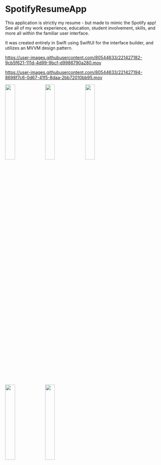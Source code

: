 # SpotifyResumeApp

This application is strictly my resume - but made to mimic the Spotify app! See all of my work experience, education, student involvement, skills, and more all within the familiar user interface.

It was created entirely in Swift using SwiftUI for the interface builder, and utilizes an MVVM design pattern.



https://user-images.githubusercontent.com/80544633/221427182-9cb5f621-111d-4d99-9bcf-d9986790a280.mov 

https://user-images.githubusercontent.com/80544633/221427194-8698f7c6-0d67-41f5-8daa-2bb72010bb95.mov



<img src="https://user-images.githubusercontent.com/80544633/221427240-05782c90-51be-4efd-8abd-d27dc114ae32.png" width=25% height=25%>
<img src="https://user-images.githubusercontent.com/80544633/221427243-05998fa5-7c3d-4d03-b415-771608af6b6b.png" width=25% height=25%>
<img src="https://user-images.githubusercontent.com/80544633/221427245-d2370934-b307-4762-b042-e913f60e7b2a.png" width=25% height=25%>
<img src="https://user-images.githubusercontent.com/80544633/221427247-c8287579-a9ad-4ac2-b314-f5cd401673aa.png" width=25% height=25%>
<img src="https://user-images.githubusercontent.com/80544633/221427248-b4956291-29e8-439b-8ad9-4a4301134a8d.png" width=25% height=25%>


